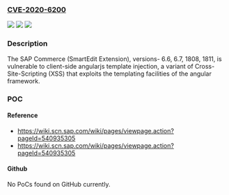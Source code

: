 ### [CVE-2020-6200](https://cve.mitre.org/cgi-bin/cvename.cgi?name=CVE-2020-6200)
![](https://img.shields.io/static/v1?label=Product&message=SAP%20Commerce%20Cloud%20(SmartEdit%20Extension)&color=blue)
![](https://img.shields.io/static/v1?label=Version&message=%3C6.6%20&color=brighgreen)
![](https://img.shields.io/static/v1?label=Vulnerability&message=Cross-Site-Scripting&color=brighgreen)

### Description

The SAP Commerce (SmartEdit Extension), versions- 6.6, 6.7, 1808, 1811, is vulnerable to client-side angularjs template injection, a variant of Cross-Site-Scripting (XSS) that exploits the templating facilities of the angular framework.

### POC

#### Reference
- https://wiki.scn.sap.com/wiki/pages/viewpage.action?pageId=540935305
- https://wiki.scn.sap.com/wiki/pages/viewpage.action?pageId=540935305

#### Github
No PoCs found on GitHub currently.

